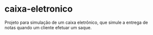 # caixa-eletronico
Projeto para simulação de um caixa eletrônico, que simule a entrega de notas quando um cliente efetuar um saque.
